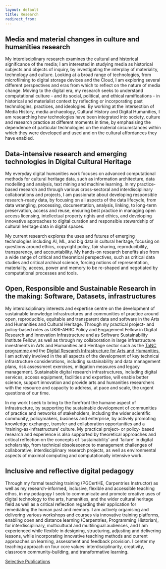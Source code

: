```yaml
---
layout: default
title: Research
redirect_from: 
---
```


## Media and material changes in culture and humanities research 
My interdisciplinary research examines the cultural and historical significance of the media; I am interested in studying media as historical subjects and objects of inquiry, by investigating the interplay of materiality, technology and culture. Looking at a broad range of technologies, from microfilming to digital storage devices and the Cloud, I am exploring several different perspectives and eras from which to reflect on the nature of media change. Moving to the digital era, my research seeks to understand computational culture - and its social, political, and ethical ramifications - in historical and materialist context by reflecting or incorporating past technologies, practices, and ideologies. By working at the intersection of Media History, media archaeology, Cultural History and Digital Humanities, I am researching how technologies have been integrated into society, culture and research practice at different moments in time, by emphasising the dependence of particular technologies on the material circumstances within which they were developed and used and on the cultural affordances they have enabled.

## Data-intensive research and emerging technologies in Digital Cultural Heritage   
My everyday digital humanities work focuses on advanced computational methods for cultural heritage data, such as information architecture, data modelling and analysis, text mining and machine learning. In my practice-based research and through various cross-sectoral and interdisciplinary collaborations and projects, I am passionate about developing responsible research-ready data, by focusing on all aspects of the data lifecycle, from data wrangling, processing, documentation, analysis, linking, to long-term preservation, access and reuse, ensuring best practice in managing open access licensing, intellectual property rights and ethics, and developing innovative approaches to digital curation and responsible stewardship of cultural heritage data in digital spaces. 

My current research explores the uses and futures of emerging technologies including AI, ML, and big data in cultural heritage, focusing on questions around ethics, copyright policy, fair sharing, reproducibility, transparency, and accountability. My hands-on research benefits also from a wide range of critical and theoretical perspectives, such as critical data studies and critical archival science, forcing notions of representation, materiality, access, power and memory to be re-shaped and negotiated by computational processes and tools.

## Open, Responsible and Sustainable Research in the making: Software, Datasets, infrastructures 
My interdisciplinary interests and expertise centre on the development of sustainable knowledge infrastructures and communities of practice around open, reproducible, equitable and transparent data and software in the Arts and Humanities and Cultural Heritage. Through my practical project- and policy-based roles as UKRI-AHRC Policy and Engagement Fellow in Digital Research and Innovation Infrastructure and as Software Sustainability Institute Fellow, as well as through my collaboration in large infrastructure investments in Arts and Humanities and Heritage sector such as the <a href= "https://www.nationalcollection.org.uk"> TaNC programme </a> and the <a href="https://www.dariah.eu"> Digital Research Infrastructure for Arts and Humanities</a>, I am actively involved in the all aspects of the development of key technical infrastructure considerations, including sustainability and data management plans, risk assessment exercises, mitigation measures and legacy management. Sustainable digital research infrastructures, including digital services, access equipment, facilities and expertise, will enable better science, support innovation and provide arts and humanities researchers with the resource and capacity to address, at pace and scale, the urgent questions of our time. 

In my work I seek to bring to the forefront the humane aspect of infrastructure, by supporting the sustainable development of communities of practice and networks of stakeholders, including the wider scientific community, policymakers, business and enterprise, by actively promoting knowledge exchange, transfer and collaboration opportunities and a ‘training-as-infrastructure’ culture. My practical project- or policy- based research and experience is also supported by theoretical approaches and critical reflection on the concepts of ‘sustainability’ and ‘failure’ in digital scholarship, from technical obsolescence to management challenges of collaborative, interdisciplinary research projects,  as well as environmental aspects of maximal computing and computationally intensive work.

## Inclusive and reflective digital pedagogy
Through my formal teaching training (PGCertHE, Carpentries Instructor) as well as my research-informed, inclusive, flexible and accessible teaching ethos, in my pedagogy I seek to communicate and promote creative uses of digital technology to the arts, humanities, and the wider cultural heritage field as well as a critical reflection regarding their application for remediating the human past and memory. I am actively organising and delivering various workshops and courses via innovative training platforms, enabling open and distance learning (Carpentries, Programming Historian), for interdisciplinary, multicultural and multilingual audiences, and I am experienced while flexible in designing, structuring, adjusting and delivering lessons, while incorporating innovative teaching methods and current approaches on learning, assessment and feedback provision. I center my teaching approach on four core values: interdisciplinarity, creativity, classroom community-building, and transformative learning.

[Selective Publications](publications.md)
